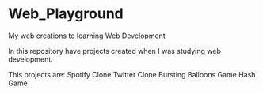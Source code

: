 # Web_Playground
My web creations to learning Web Development

In this repository have  projects created when I was studying web development.

This projects are:
Spotify Clone
Twitter Clone
Bursting Balloons Game
Hash Game
